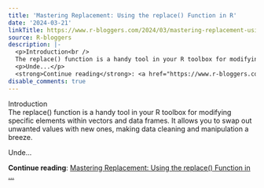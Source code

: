 ```yaml
---
title: 'Mastering Replacement: Using the replace() Function in R'
date: '2024-03-21'
linkTitle: https://www.r-bloggers.com/2024/03/mastering-replacement-using-the-replace-function-in-r/
source: R-bloggers
description: |-
  <p>Introduction<br />
  The replace() function is a handy tool in your R toolbox for modifying specific elements within vectors and data frames. It allows you to swap out unwanted values with new ones, making data cleaning and manipulation a breeze.</p>
  <p>Unde...</p>
  <strong>Continue reading</strong>: <a href="https://www.r-bloggers.com/2024/03/mastering-replacement-using-the-replace-function-in-r/">Mastering Replacement: Using the replace() Function in ...
disable_comments: true
---
```

<p>Introduction<br />
The replace() function is a handy tool in your R toolbox for modifying specific elements within vectors and data frames. It allows you to swap out unwanted values with new ones, making data cleaning and manipulation a breeze.</p>
<p>Unde...</p>
<strong>Continue reading</strong>: <a href="https://www.r-bloggers.com/2024/03/mastering-replacement-using-the-replace-function-in-r/">Mastering Replacement: Using the replace() Function in ...